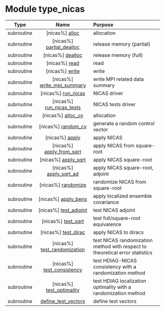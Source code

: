 # Module type_nicas

| Type | Name | Purpose |
| :--: | :--: | :---------- |
| subroutine | [nicas%] [alloc](https://github.com/benjaminmenetrier/bump-standalone/tree/master/src/type_nicas.F90#L71) | allocation |
| subroutine | [nicas%] [partial_dealloc](https://github.com/benjaminmenetrier/bump-standalone/tree/master/src/type_nicas.F90#L115) | release memory (partial) |
| subroutine | [nicas%] [dealloc](https://github.com/benjaminmenetrier/bump-standalone/tree/master/src/type_nicas.F90#L136) | release memory (full) |
| subroutine | [nicas%] [read](https://github.com/benjaminmenetrier/bump-standalone/tree/master/src/type_nicas.F90#L161) | read |
| subroutine | [nicas%] [write](https://github.com/benjaminmenetrier/bump-standalone/tree/master/src/type_nicas.F90#L317) | write |
| subroutine | [nicas%] [write_mpi_summary](https://github.com/benjaminmenetrier/bump-standalone/tree/master/src/type_nicas.F90#L431) | write MPI related data summary |
| subroutine | [nicas%] [run_nicas](https://github.com/benjaminmenetrier/bump-standalone/tree/master/src/type_nicas.F90#L514) | NICAS driver |
| subroutine | [nicas%] [run_nicas_tests](https://github.com/benjaminmenetrier/bump-standalone/tree/master/src/type_nicas.F90#L588) | NICAS tests driver |
| subroutine | [nicas%] [alloc_cv](https://github.com/benjaminmenetrier/bump-standalone/tree/master/src/type_nicas.F90#L732) | allocation |
| subroutine | [nicas%] [random_cv](https://github.com/benjaminmenetrier/bump-standalone/tree/master/src/type_nicas.F90#L785) | generate a random control vector |
| subroutine | [nicas%] [apply](https://github.com/benjaminmenetrier/bump-standalone/tree/master/src/type_nicas.F90#L813) | apply NICAS |
| subroutine | [nicas%] [apply_from_sqrt](https://github.com/benjaminmenetrier/bump-standalone/tree/master/src/type_nicas.F90#L1084) | apply NICAS from square-root |
| subroutine | [nicas%] [apply_sqrt](https://github.com/benjaminmenetrier/bump-standalone/tree/master/src/type_nicas.F90#L1130) | apply NICAS square-root |
| subroutine | [nicas%] [apply_sqrt_ad](https://github.com/benjaminmenetrier/bump-standalone/tree/master/src/type_nicas.F90#L1338) | apply NICAS square-root, adjoint |
| subroutine | [nicas%] [randomize](https://github.com/benjaminmenetrier/bump-standalone/tree/master/src/type_nicas.F90#L1569) | randomize NICAS from square-root |
| subroutine | [nicas%] [apply_bens](https://github.com/benjaminmenetrier/bump-standalone/tree/master/src/type_nicas.F90#L1638) | apply localized ensemble covariance |
| subroutine | [nicas%] [test_adjoint](https://github.com/benjaminmenetrier/bump-standalone/tree/master/src/type_nicas.F90#L1697) | test NICAS adjoint |
| subroutine | [nicas%] [test_sqrt](https://github.com/benjaminmenetrier/bump-standalone/tree/master/src/type_nicas.F90#L1790) | test full/square-root equivalence |
| subroutine | [nicas%] [test_dirac](https://github.com/benjaminmenetrier/bump-standalone/tree/master/src/type_nicas.F90#L1913) | apply NICAS to diracs |
| subroutine | [nicas%] [test_randomization](https://github.com/benjaminmenetrier/bump-standalone/tree/master/src/type_nicas.F90#L1977) | test NICAS randomization method with respect to theoretical error statistics |
| subroutine | [nicas%] [test_consistency](https://github.com/benjaminmenetrier/bump-standalone/tree/master/src/type_nicas.F90#L2080) | test HDIAG-NICAS consistency with a randomization method |
| subroutine | [nicas%] [test_optimality](https://github.com/benjaminmenetrier/bump-standalone/tree/master/src/type_nicas.F90#L2228) | test HDIAG localization optimality with a randomization method |
| subroutine | [define_test_vectors](https://github.com/benjaminmenetrier/bump-standalone/tree/master/src/type_nicas.F90#L2372) | define test vectors |
